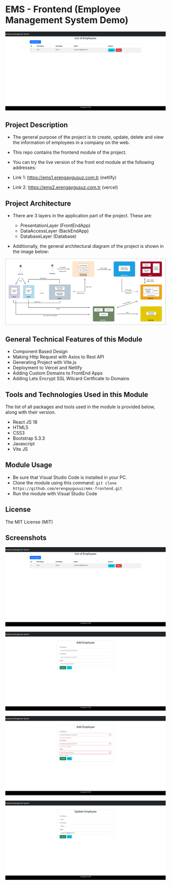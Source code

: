 # EMS - Frontend (Employee Management System Demo)

![Alt text](/screenshots/ems-1.png)

## Project Description

* The general purpose of the project is to create, update, delete and view the information of employees in a company on the web.

* This repo contains the frontend module of the project.

* You can try the live version of the front end module at the following addresses:
* Link 1: https://ems1.erengaygusuz.com.tr (netlify)
* Link 2: https://ems2.erengaygusuz.com.tr (vercel)

## Project Architecture

* There are 3 layers in the application part of the project. These are:

  - PresentationLayer (FrontEndApp)
  - DataAccessLayer (BackEndApp)
  - DatabaseLayer (Database)
 
* Additionally, the general architectural diagram of the project is shown in the image below:

![Alt text](/screenshots/ems-architecture.png)

## General Technical Features of this Module

* Component Based Design
* Making Http Request with Axios to Rest API
* Generating Project with Vite.js
* Deployment to Vercel and Netlify
* Adding Custom Domains to FrontEnd Apps
* Adding Lets Encrypt SSL Wilcard Certficate to Domains

## Tools and Technologies Used in this Module

The list of all packages and tools used in the module is provided below, along with their version.

* React JS 18
* HTML5
* CSS3
* Bootstrap 5.3.3
* Javascript
* Vite JS

## Module Usage

* Be sure that Visual Studio Code is installed in your PC.
* Clone the module using this command: ``` git clone https://github.com/erengaygusuz/ems-frontend.git ```
* Run the module with Visual Studio Code

## License

The MIT License (MIT)

## Screenshots

![Alt text](/screenshots/ems-1.png)

![Alt text](/screenshots/ems-2.png)

![Alt text](/screenshots/ems-3.png)

![Alt text](/screenshots/ems-4.png)
